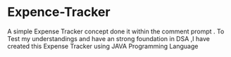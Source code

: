 # Expence-Tracker

A simple Expense Tracker concept done it within the comment prompt . To Test my understandings and have an strong foundation in DSA ,I have created this Expense Tracker using JAVA Programming Language
